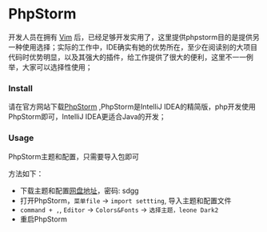 # PhpStorm
开发人员在拥有 [Vim](Vim/README.md) 后，已经足够开发实用了，这里提供phpstorm目的是提供另一种使用选择；实际的工作中，IDE确实有她的优势所在，至少在阅读别的大项目代码时优势明显，以及其强大的插件，给工作提供了很大的便利，这里不一一例举，大家可以选择性使用；

### Install

请在官方网站下载[PhpStorm](https://www.jetbrains.com/toolbox/app/?fromMenu) ,PhpStorm是IntelliJ IDEA的精简版，php开发使用PhpStorm即可，IntelliJ IDEA更适合Java的开发；

### Usage

PhpStorm主题和配置，只需要导入包即可

方法如下：
- 下载主题和配置[网盘地址](https://pan.baidu.com/s/1c1WS6LM)，密码: sdgg
- 打开PhpStorm，`菜单file` -> `import settting`, 导入主题和配置文件
- `command + ,`, `Editor` -> `Colors&Fonts` -> `选择主题，leone Dark2`
- 重启PhpStorm